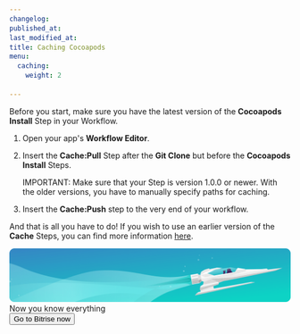 ```yaml
---
changelog:
published_at:
last_modified_at:
title: Caching Cocoapods
menu:
  caching:
    weight: 2

---
```

Before you start, make sure you have the latest version of the **Cocoapods Install** Step in your Workflow.

1. Open your app's **Workflow Editor**.
2. Insert the **Cache:Pull** Step after the **Git Clone** but before the **Cocoapods Install** Steps.

   IMPORTANT: Make sure that your Step is version 1.0.0 or newer. With the older versions, you have to manually specify paths for caching.
3. Insert the **Cache:Push** step to the very end of your workflow.

And that is all you have to do! If you wish to use an earlier version of the **Cache** Steps, you can find more information [here](https://discuss.bitrise.io/t/how-to-cache-cocoapods-dependencies/193).

<div class="banner">
	<img src="/assets/images/banner-bg-888x170.png" style="border: none;">
	<div class="deploy-text">Now you know everything</div>
	<a target="_blank" href="https://app.bitrise.io/users/sign_up?utm_source=devcenter&utm_medium=bottom_cta"><button class="button">Go to Bitrise now</button></a>
</div>